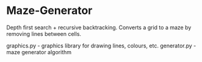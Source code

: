 # Maze-Generator
Depth first search + recursive backtracking. Converts a grid to a maze by removing lines between cells.

graphics.py - graphics library for drawing lines, colours, etc.
generator.py - maze generator algorithm
